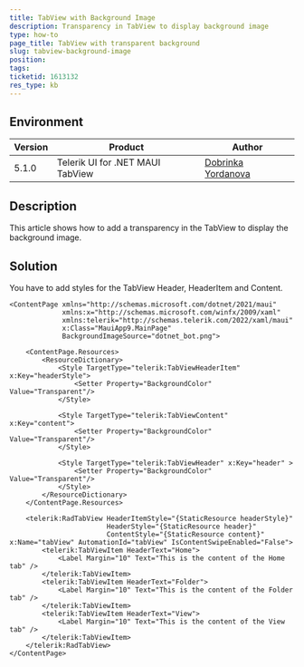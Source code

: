 ```yaml
---
title: TabView with Background Image
description: Transparency in TabView to display background image
type: how-to
page_title: TabView with transparent background
slug: tabview-background-image
position: 
tags: 
ticketid: 1613132
res_type: kb
---
```


## Environment
| Version | Product | Author | 
| --- | --- | ---- | 
| 5.1.0 | Telerik UI for .NET MAUI TabView | [Dobrinka Yordanova](https://www.telerik.com/blogs/author/dobrinka-yordanova)| 

## Description

This article shows how to add a transparency in the TabView to display the background image.

## Solution

You have to add styles for the TabView Header, HeaderItem and Content. 

```XAML
<ContentPage xmlns="http://schemas.microsoft.com/dotnet/2021/maui"
             xmlns:x="http://schemas.microsoft.com/winfx/2009/xaml"
             xmlns:telerik="http://schemas.telerik.com/2022/xaml/maui"
             x:Class="MauiApp9.MainPage"
             BackgroundImageSource="dotnet_bot.png">

    <ContentPage.Resources>
        <ResourceDictionary>
            <Style TargetType="telerik:TabViewHeaderItem" x:Key="headerStyle">
                <Setter Property="BackgroundColor" Value="Transparent"/>
            </Style>

            <Style TargetType="telerik:TabViewContent" x:Key="content">
                <Setter Property="BackgroundColor" Value="Transparent"/>
            </Style>

            <Style TargetType="telerik:TabViewHeader" x:Key="header" >
                <Setter Property="BackgroundColor" Value="Transparent"/>
            </Style>
        </ResourceDictionary>
    </ContentPage.Resources>

    <telerik:RadTabView HeaderItemStyle="{StaticResource headerStyle}"
                        HeaderStyle="{StaticResource header}"
                        ContentStyle="{StaticResource content}" x:Name="tabView" AutomationId="tabView" IsContentSwipeEnabled="False">
        <telerik:TabViewItem HeaderText="Home">
            <Label Margin="10" Text="This is the content of the Home tab" />
        </telerik:TabViewItem>
        <telerik:TabViewItem HeaderText="Folder">
            <Label Margin="10" Text="This is the content of the Folder tab" />
        </telerik:TabViewItem>
        <telerik:TabViewItem HeaderText="View">
            <Label Margin="10" Text="This is the content of the View tab" />
        </telerik:TabViewItem>
    </telerik:RadTabView>
</ContentPage>
```